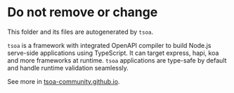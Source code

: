 # Do not remove or change

This folder and its files are autogenerated by `tsoa`.

`tsoa` is a framework with integrated OpenAPI compiler to build Node.js
serve-side applications using TypeScript. It can target express, hapi, koa and
more frameworks at runtime. `tsoa` applications are type-safe by default and
handle runtime validation seamlessly.

See more in
[tsoa-community.github.io](https://tsoa-community.github.io/docs/introduction.html).
